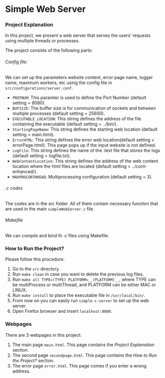 # Simple Web Server
### Project Explanation

In this project, we present a web server that serves the users' requests using multiple threads or processes. 

The project consists of the following parts:

######  Config file: 
We can set up the parameters website content, error page name, logger name, maximum workers, etc using the config file in `src/configurations/server.conf`.
- `PROTNUM`: This paramter is used to define the Port Number (default setting = 8080).
- `BUFSIZE`: The buffer size is for communication of sockets and between multiple processes (default setting = 25600).
- `EXECUTABLE_LOCATION`: This string defines the address of the file containing the executable (default setting = ../bin/).
- `StartingPageName`: This string defines the starting web location (default setting = main.html).
- `ErrorHTML`: This string defines the error web location(default setting = errorPage.html). This page pops up if the input website is not defined.
- `LogFile`: This string defines the name of the .text file that stores the logs (default setting = logfile.txt).
- `WebContentLocation`: This string defines the address of the web content location where the html files are located (default setting = ../cont-enhanced/).
- `MAXPROCORTHREAD`: Multiprocessing configuration (default setting = 3).
###### .c codes
The codes are in the src folder. All of them contain necessary function that are used in the main `simpleWebServer.c` file.
###### Makefile
We can compile and bind th .c files using Makefile.

### How to Run the Project?
Please follow this procedure:
1. Go to the `src` directory.
2. Run `make clean` in case you want to delete the previous log files.
3. Run `make all TYPE=(TYPE) PLATFORM=__(PLATFORM)__`, where TYPE can be multiProcess or multiThread, and PLATFORM can be either MAC or LINUX.
4. Run `make install` to place the executable file in `/usr/local/bin/`.
5. From now on you can easily run `simple-c-server` to set up the web server.
6. Open Firefox browser and insert `localhost:8080`.

### Webpages

There are 3 webpages in this project:
1. The main page `main.html`. This page contains the _Project Explanation_ section.
2. The second page `secondpage.html`. This page contains the _How to Run the Project?_ section.
3. The error page `error.html`. This page comes if you enter a wrong address.